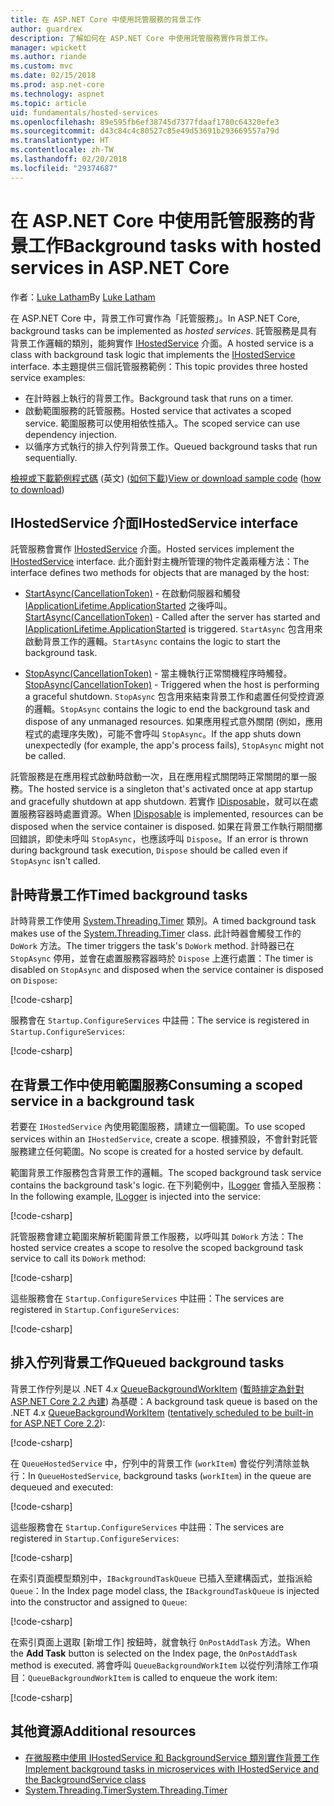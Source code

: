 ```yaml
---
title: 在 ASP.NET Core 中使用託管服務的背景工作
author: guardrex
description: 了解如何在 ASP.NET Core 中使用託管服務實作背景工作。
manager: wpickett
ms.author: riande
ms.custom: mvc
ms.date: 02/15/2018
ms.prod: asp.net-core
ms.technology: aspnet
ms.topic: article
uid: fundamentals/hosted-services
ms.openlocfilehash: 89e595fb6ef38745d7377fdaaf1780c64320efe3
ms.sourcegitcommit: d43c84c4c80527c85e49d53691b293669557a79d
ms.translationtype: HT
ms.contentlocale: zh-TW
ms.lasthandoff: 02/20/2018
ms.locfileid: "29374687"
---
```

# <a name="background-tasks-with-hosted-services-in-aspnet-core"></a><span data-ttu-id="a2808-103">在 ASP.NET Core 中使用託管服務的背景工作</span><span class="sxs-lookup"><span data-stu-id="a2808-103">Background tasks with hosted services in ASP.NET Core</span></span>

<span data-ttu-id="a2808-104">作者：[Luke Latham](https://github.com/guardrex)</span><span class="sxs-lookup"><span data-stu-id="a2808-104">By [Luke Latham](https://github.com/guardrex)</span></span>

<span data-ttu-id="a2808-105">在 ASP.NET Core 中，背景工作可實作為「託管服務」。</span><span class="sxs-lookup"><span data-stu-id="a2808-105">In ASP.NET Core, background tasks can be implemented as *hosted services*.</span></span> <span data-ttu-id="a2808-106">託管服務是具有背景工作邏輯的類別，能夠實作 [IHostedService](/dotnet/api/microsoft.extensions.hosting.ihostedservice) 介面。</span><span class="sxs-lookup"><span data-stu-id="a2808-106">A hosted service is a class with background task logic that implements the [IHostedService](/dotnet/api/microsoft.extensions.hosting.ihostedservice) interface.</span></span> <span data-ttu-id="a2808-107">本主題提供三個託管服務範例：</span><span class="sxs-lookup"><span data-stu-id="a2808-107">This topic provides three hosted service examples:</span></span>

* <span data-ttu-id="a2808-108">在計時器上執行的背景工作。</span><span class="sxs-lookup"><span data-stu-id="a2808-108">Background task that runs on a timer.</span></span>
* <span data-ttu-id="a2808-109">啟動範圍服務的託管服務。</span><span class="sxs-lookup"><span data-stu-id="a2808-109">Hosted service that activates a scoped service.</span></span> <span data-ttu-id="a2808-110">範圍服務可以使用相依性插入。</span><span class="sxs-lookup"><span data-stu-id="a2808-110">The scoped service can use dependency injection.</span></span>
* <span data-ttu-id="a2808-111">以循序方式執行的排入佇列背景工作。</span><span class="sxs-lookup"><span data-stu-id="a2808-111">Queued background tasks that run sequentially.</span></span>

<span data-ttu-id="a2808-112">[檢視或下載範例程式碼](https://github.com/aspnet/Docs/tree/master/aspnetcore/fundamentals/hosted-services/samples/2.x) \(英文\) ([如何下載](xref:tutorials/index#how-to-download-a-sample))</span><span class="sxs-lookup"><span data-stu-id="a2808-112">[View or download sample code](https://github.com/aspnet/Docs/tree/master/aspnetcore/fundamentals/hosted-services/samples/2.x) ([how to download](xref:tutorials/index#how-to-download-a-sample))</span></span>

## <a name="ihostedservice-interface"></a><span data-ttu-id="a2808-113">IHostedService 介面</span><span class="sxs-lookup"><span data-stu-id="a2808-113">IHostedService interface</span></span>

<span data-ttu-id="a2808-114">託管服務會實作 [IHostedService](/dotnet/api/microsoft.extensions.hosting.ihostedservice) 介面。</span><span class="sxs-lookup"><span data-stu-id="a2808-114">Hosted services implement the [IHostedService](/dotnet/api/microsoft.extensions.hosting.ihostedservice) interface.</span></span> <span data-ttu-id="a2808-115">此介面針對主機所管理的物件定義兩種方法：</span><span class="sxs-lookup"><span data-stu-id="a2808-115">The interface defines two methods for objects that are managed by the host:</span></span>

* <span data-ttu-id="a2808-116">[StartAsync(CancellationToken)](/dotnet/api/microsoft.extensions.hosting.ihostedservice.startasync) - 在啟動伺服器和觸發 [IApplicationLifetime.ApplicationStarted](/dotnet/api/microsoft.aspnetcore.hosting.iapplicationlifetime.applicationstarted) 之後呼叫。</span><span class="sxs-lookup"><span data-stu-id="a2808-116">[StartAsync(CancellationToken)](/dotnet/api/microsoft.extensions.hosting.ihostedservice.startasync) - Called after the server has started and [IApplicationLifetime.ApplicationStarted](/dotnet/api/microsoft.aspnetcore.hosting.iapplicationlifetime.applicationstarted) is triggered.</span></span> <span data-ttu-id="a2808-117">`StartAsync` 包含用來啟動背景工作的邏輯。</span><span class="sxs-lookup"><span data-stu-id="a2808-117">`StartAsync` contains the logic to start the background task.</span></span>

* <span data-ttu-id="a2808-118">[StopAsync(CancellationToken)](/dotnet/api/microsoft.extensions.hosting.ihostedservice.stopasync) - 當主機執行正常關機程序時觸發。</span><span class="sxs-lookup"><span data-stu-id="a2808-118">[StopAsync(CancellationToken)](/dotnet/api/microsoft.extensions.hosting.ihostedservice.stopasync) - Triggered when the host is performing a graceful shutdown.</span></span> <span data-ttu-id="a2808-119">`StopAsync` 包含用來結束背景工作和處置任何受控資源的邏輯。</span><span class="sxs-lookup"><span data-stu-id="a2808-119">`StopAsync` contains the logic to end the background task and dispose of any unmanaged resources.</span></span> <span data-ttu-id="a2808-120">如果應用程式意外關閉 (例如，應用程式的處理序失敗)，可能不會呼叫 `StopAsync`。</span><span class="sxs-lookup"><span data-stu-id="a2808-120">If the app shuts down unexpectedly (for example, the app's process fails), `StopAsync` might not be called.</span></span>

<span data-ttu-id="a2808-121">託管服務是在應用程式啟動時啟動一次，且在應用程式關閉時正常關閉的單一服務。</span><span class="sxs-lookup"><span data-stu-id="a2808-121">The hosted service is a singleton that's activated once at app startup and gracefully shutdown at app shutdown.</span></span> <span data-ttu-id="a2808-122">若實作 [IDisposable](/dotnet/api/system.idisposable)，就可以在處置服務容器時處置資源。</span><span class="sxs-lookup"><span data-stu-id="a2808-122">When [IDisposable](/dotnet/api/system.idisposable) is implemented, resources can be disposed when the service container is disposed.</span></span> <span data-ttu-id="a2808-123">如果在背景工作執行期間擲回錯誤，即使未呼叫 `StopAsync`，也應該呼叫 `Dispose`。</span><span class="sxs-lookup"><span data-stu-id="a2808-123">If an error is thrown during background task execution, `Dispose` should be called even if `StopAsync` isn't called.</span></span>

## <a name="timed-background-tasks"></a><span data-ttu-id="a2808-124">計時背景工作</span><span class="sxs-lookup"><span data-stu-id="a2808-124">Timed background tasks</span></span>

<span data-ttu-id="a2808-125">計時背景工作使用 [System.Threading.Timer](/dotnet/api/system.threading.timer) 類別。</span><span class="sxs-lookup"><span data-stu-id="a2808-125">A timed background task makes use of the [System.Threading.Timer](/dotnet/api/system.threading.timer) class.</span></span> <span data-ttu-id="a2808-126">此計時器會觸發工作的 `DoWork` 方法。</span><span class="sxs-lookup"><span data-stu-id="a2808-126">The timer triggers the task's `DoWork` method.</span></span> <span data-ttu-id="a2808-127">計時器已在 `StopAsync` 停用，並會在處置服務容器時於 `Dispose` 上進行處置：</span><span class="sxs-lookup"><span data-stu-id="a2808-127">The timer is disabled on `StopAsync` and disposed when the service container is disposed on `Dispose`:</span></span>

[!code-csharp[](hosted-services/samples/2.x/Services/TimedHostedService.cs?name=snippet1&highlight=15-16,30,37)]

<span data-ttu-id="a2808-128">服務會在 `Startup.ConfigureServices` 中註冊：</span><span class="sxs-lookup"><span data-stu-id="a2808-128">The service is registered in `Startup.ConfigureServices`:</span></span>

[!code-csharp[](hosted-services/samples/2.x/Startup.cs?name=snippet1)]

## <a name="consuming-a-scoped-service-in-a-background-task"></a><span data-ttu-id="a2808-129">在背景工作中使用範圍服務</span><span class="sxs-lookup"><span data-stu-id="a2808-129">Consuming a scoped service in a background task</span></span>

<span data-ttu-id="a2808-130">若要在 `IHostedService` 內使用範圍服務，請建立一個範圍。</span><span class="sxs-lookup"><span data-stu-id="a2808-130">To use scoped services within an `IHostedService`, create a scope.</span></span> <span data-ttu-id="a2808-131">根據預設，不會針對託管服務建立任何範圍。</span><span class="sxs-lookup"><span data-stu-id="a2808-131">No scope is created for a hosted service by default.</span></span>

<span data-ttu-id="a2808-132">範圍背景工作服務包含背景工作的邏輯。</span><span class="sxs-lookup"><span data-stu-id="a2808-132">The scoped background task service contains the background task's logic.</span></span> <span data-ttu-id="a2808-133">在下列範例中，[ILogger](/dotnet/api/microsoft.extensions.logging.ilogger) 會插入至服務：</span><span class="sxs-lookup"><span data-stu-id="a2808-133">In the following example, [ILogger](/dotnet/api/microsoft.extensions.logging.ilogger) is injected into the service:</span></span>

[!code-csharp[](hosted-services/samples/2.x/Services/ScopedProcessingService.cs?name=snippet1)]

<span data-ttu-id="a2808-134">託管服務會建立範圍來解析範圍背景工作服務，以呼叫其 `DoWork` 方法：</span><span class="sxs-lookup"><span data-stu-id="a2808-134">The hosted service creates a scope to resolve the scoped background task service to call its `DoWork` method:</span></span>

[!code-csharp[](hosted-services/samples/2.x/Services/ConsumeScopedServiceHostedService.cs?name=snippet1&highlight=29-36)]

<span data-ttu-id="a2808-135">這些服務會在 `Startup.ConfigureServices` 中註冊：</span><span class="sxs-lookup"><span data-stu-id="a2808-135">The services are registered in `Startup.ConfigureServices`:</span></span>

[!code-csharp[](hosted-services/samples/2.x/Startup.cs?name=snippet2)]

## <a name="queued-background-tasks"></a><span data-ttu-id="a2808-136">排入佇列背景工作</span><span class="sxs-lookup"><span data-stu-id="a2808-136">Queued background tasks</span></span>

<span data-ttu-id="a2808-137">背景工作佇列是以 .NET 4.x [QueueBackgroundWorkItem](/dotnet/api/system.web.hosting.hostingenvironment.queuebackgroundworkitem) ([暫時排定為針對 ASP.NET Core 2.2 內建](https://github.com/aspnet/Hosting/issues/1280)) 為基礎：</span><span class="sxs-lookup"><span data-stu-id="a2808-137">A background task queue is based on the .NET 4.x [QueueBackgroundWorkItem](/dotnet/api/system.web.hosting.hostingenvironment.queuebackgroundworkitem) ([tentatively scheduled to be built-in for ASP.NET Core 2.2](https://github.com/aspnet/Hosting/issues/1280)):</span></span>

[!code-csharp[](hosted-services/samples/2.x/Services/BackgroundTaskQueue.cs?name=snippet1)]

<span data-ttu-id="a2808-138">在 `QueueHostedService` 中，佇列中的背景工作 (`workItem`) 會從佇列清除並執行：</span><span class="sxs-lookup"><span data-stu-id="a2808-138">In `QueueHostedService`, background tasks (`workItem`) in the queue are dequeued and executed:</span></span>

[!code-csharp[](hosted-services/samples/2.x/Services/QueuedHostedService.cs?name=snippet1&highlight=30-31,35)]

<span data-ttu-id="a2808-139">這些服務會在 `Startup.ConfigureServices` 中註冊：</span><span class="sxs-lookup"><span data-stu-id="a2808-139">The services are registered in `Startup.ConfigureServices`:</span></span>

[!code-csharp[](hosted-services/samples/2.x/Startup.cs?name=snippet3)]

<span data-ttu-id="a2808-140">在索引頁面模型類別中，`IBackgroundTaskQueue` 已插入至建構函式，並指派給 `Queue`：</span><span class="sxs-lookup"><span data-stu-id="a2808-140">In the Index page model class, the `IBackgroundTaskQueue` is injected into the constructor and assigned to `Queue`:</span></span>

[!code-csharp[](hosted-services/samples/2.x/Pages/Index.cshtml.cs?name=snippet1)]

<span data-ttu-id="a2808-141">在索引頁面上選取 [新增工作] 按鈕時，就會執行 `OnPostAddTask` 方法。</span><span class="sxs-lookup"><span data-stu-id="a2808-141">When the **Add Task** button is selected on the Index page, the `OnPostAddTask` method is executed.</span></span> <span data-ttu-id="a2808-142">將會呼叫 `QueueBackgroundWorkItem` 以從佇列清除工作項目：</span><span class="sxs-lookup"><span data-stu-id="a2808-142">`QueueBackgroundWorkItem` is called to enqueue the work item:</span></span>

[!code-csharp[](hosted-services/samples/2.x/Pages/Index.cshtml.cs?name=snippet2)]

## <a name="additional-resources"></a><span data-ttu-id="a2808-143">其他資源</span><span class="sxs-lookup"><span data-stu-id="a2808-143">Additional resources</span></span>

* [<span data-ttu-id="a2808-144">在微服務中使用 IHostedService 和 BackgroundService 類別實作背景工作</span><span class="sxs-lookup"><span data-stu-id="a2808-144">Implement background tasks in microservices with IHostedService and the BackgroundService class</span></span>](/dotnet/standard/microservices-architecture/multi-container-microservice-net-applications/background-tasks-with-ihostedservice)
* [<span data-ttu-id="a2808-145">System.Threading.Timer</span><span class="sxs-lookup"><span data-stu-id="a2808-145">System.Threading.Timer</span></span>](/dotnet/api/system.threading.timer)
